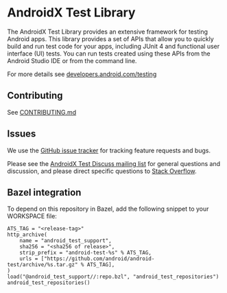 # AndroidX Test Library

The AndroidX Test Library provides an extensive framework for testing Android apps. This library provides a set of APIs that allow you to quickly build and run test code for your apps, including JUnit 4 and functional user interface (UI) tests. You can run tests created using these APIs from the Android Studio IDE or from the command line.

For more details see [developers.android.com/testing](https://developers.android.com/testing)

## Contributing

See [CONTRIBUTING.md](https://github.com/android/android-test/blob/master/CONTRIBUTING.md)

## Issues

We use the
[GitHub issue tracker](https://github.com/android/android-test/issues) for
tracking feature requests and bugs.

Please see the
[AndroidX Test Discuss mailing list](https://groups.google.com/forum/#!forum/androidx-test-discuss)
for general questions and discussion, and please direct specific questions to
[Stack Overflow](https://stackoverflow.com/questions/tagged/androidx-test).

## Bazel integration

To depend on this repository in Bazel, add the following snippet to your
WORKSPACE file:

```
ATS_TAG = "<release-tag>"
http_archive(
    name = "android_test_support",
    sha256 = "<sha256 of release>",
    strip_prefix = "android-test-%s" % ATS_TAG,
    urls = ["https://github.com/android/android-test/archive/%s.tar.gz" % ATS_TAG],
)
load("@android_test_support//:repo.bzl", "android_test_repositories")
android_test_repositories()
```
